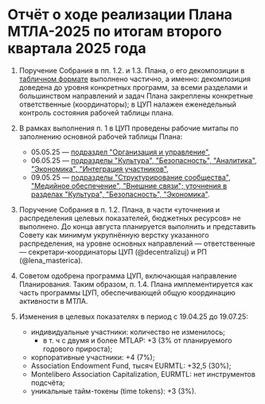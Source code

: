 # Отчёт о ходе реализации Плана МТЛА-2025 по итогам второго квартала 2025 года

1. Поручение Собрания в пп. 1.2. и 1.3. Плана, о его декомпозиции в [табличном формате](https://docs.google.com/spreadsheets/d/1QdZ43cWByY5f_EXsmpPss1o_NsW7fLE7i_3YXrnDdis) выполнено частично, а именно: декомпозиция доведена до уровня конкретных программ, за всеми разделами и большинством направлений и задач Плана закреплены конкретные ответственные (координаторы); в ЦУП налажен еженедельный контроль состояния рабочей таблицы плана.

2. В рамках выполнения п. 1 в ЦУП проведены рабочие митапы по заполнению основной рабочей таблицы Плана:
   * 05.05.25 — [подраздел "Организация и управление"](https://t.me/c/2116208659/32109),
   * 06.05.25 — [подразделы "Культура", "Безопасность", "Аналитика", "Экономика", "Интеграция участников"](https://t.me/c/2116208659/32217),
   * 09.05.25 — [подразделы "Структурирование сообщества", "Медийное обеспечение", "Внешние связи"; уточнения в разделах "Культура", "Безопасность", "Экономика"](https://t.me/c/2116208659/32299).

3. Поручение Собрания в п. 1.2. Плана, в части «уточнения и распределения целевых показателей, бюджетных ресурсов» не выполнено. До конца августа планируется выполнить и представить Совету как минимум укрупнённую верстку указанного распределения, на уровне основных направлений — ответственные — секретари-координаторы ЦУП (@decentralizuj) и РП (@lena_masterica).

4. Советом одобрена программа ЦУП, включающая направление Планирования. Таким образом, п. 1.4. Плана имплементируется как часть программы ЦУП, обеспечивающей общую координацию активности в МТЛА.

5. Изменения в целевых показателях в период с 19.04.25 до 19.07.25:
   * индивидуальные участники: количество не изменилось;
       * в т. ч с двумя и более MTLAP: +3 (3% от планируемого годового прироста);
   * корпоративные участники: +4 (7%);
   * Association Endowment Fund, тысяч EURMTL: +32,5 (30%);
   * Montelibero Association Capitalization, EURMTL: нет инструментов подсчёта;
   * уникальные тайм-токены (time tokens): +3 (3%).
